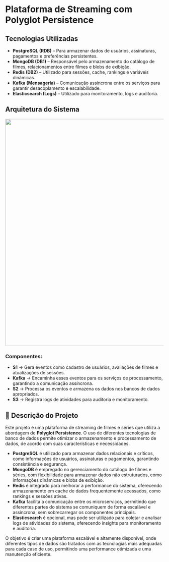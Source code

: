 # Plataforma de Streaming com Polyglot Persistence

## Tecnologias Utilizadas

- **PostgreSQL (RDB)** – Para armazenar dados de usuários, assinaturas, pagamentos e preferências persistentes.  
- **MongoDB (DB1)** – Responsável pelo armazenamento do catálogo de filmes, relacionamentos entre filmes e blobs de exibição.  
- **Redis (DB2)** – Utilizado para sessões, cache, rankings e variáveis dinâmicas.  
- **Kafka (Mensageria)** – Comunicação assíncrona entre os serviços para garantir desacoplamento e escalabilidade.  
- **Elasticsearch (Logs)** – Utilizado para monitoramento, logs e auditoria.

## Arquitetura do Sistema

<p align="center">
  <img src="https://github.com/user-attachments/assets/20049402-7c0a-41d9-a1db-efb088342faa" width="720"/>
</p>

### Componentes:

- **S1** → Gera eventos como cadastro de usuários, avaliações de filmes e atualizações de sessões.  
- **Kafka** → Encaminha esses eventos para os serviços de processamento, garantindo a comunicação assíncrona.  
- **S2** → Processa os eventos e armazena os dados nos bancos de dados apropriados.  
- **S3** → Registra logs de atividades para auditoria e monitoramento.

## 📜 Descrição do Projeto

Este projeto é uma plataforma de streaming de filmes e séries que utiliza a abordagem de **Polyglot Persistence**. O uso de diferentes tecnologias de banco de dados permite otimizar o armazenamento e processamento de dados, de acordo com suas características e necessidades.

- **PostgreSQL** é utilizado para armazenar dados relacionais e críticos, como informações de usuários, assinaturas e pagamentos, garantindo consistência e segurança.  
- **MongoDB** é empregado no gerenciamento do catálogo de filmes e séries, com flexibilidade para armazenar dados não estruturados, como informações dinâmicas e blobs de exibição.  
- **Redis** é integrado para melhorar a performance do sistema, oferecendo armazenamento em cache de dados frequentemente acessados, como rankings e sessões ativas.  
- **Kafka** facilita a comunicação entre os microserviços, permitindo que diferentes partes do sistema se comuniquem de forma escalável e assíncrona, sem sobrecarregar os componentes principais.  
- **Elasticsearch** é opcional, mas pode ser utilizado para coletar e analisar logs de atividades do sistema, oferecendo insights para monitoramento e auditoria.

O objetivo é criar uma plataforma escalável e altamente disponível, onde diferentes tipos de dados são tratados com as tecnologias mais adequadas para cada caso de uso, permitindo uma performance otimizada e uma manutenção eficiente.
